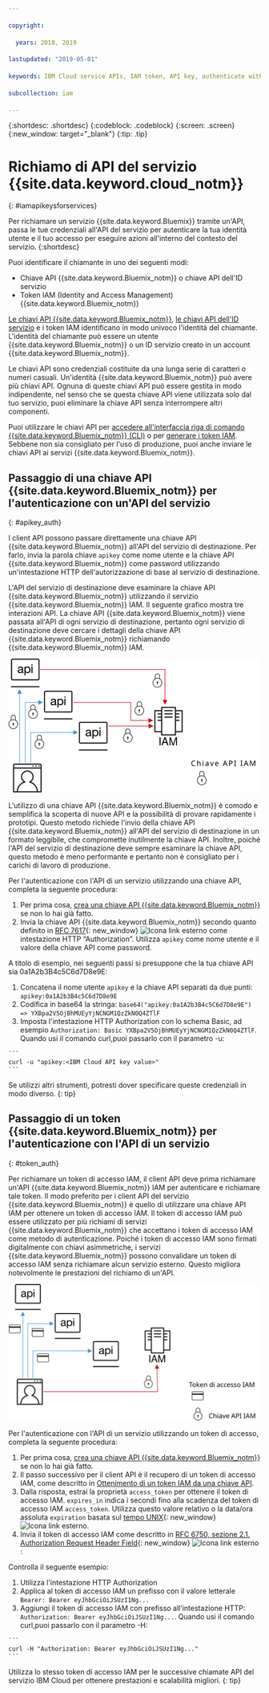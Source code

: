 ```yaml
---

copyright:

  years: 2018, 2019

lastupdated: "2019-05-01"

keywords: IBM Cloud service APIs, IAM token, API key, authenticate with service API

subcollection: iam

---
```


{:shortdesc: .shortdesc}
{:codeblock: .codeblock}
{:screen: .screen}
{:new_window: target="_blank"}
{:tip: .tip}

# Richiamo di API del servizio {{site.data.keyword.cloud_notm}}
{: #iamapikeysforservices}

Per richiamare un servizio {{site.data.keyword.Bluemix}} tramite un'API, passa le tue credenziali all'API del servizio per autenticare la tua identità utente e il tuo accesso per eseguire azioni all'interno del contesto del servizio.
{:shortdesc}

Puoi identificare il chiamante in uno dei seguenti modi:

* Chiave API {{site.data.keyword.Bluemix_notm}} o chiave API dell'ID servizio
* Token IAM (Identity and Access Management) {{site.data.keyword.Bluemix_notm}}

[Le chiavi API {{site.data.keyword.Bluemix_notm}}](/docs/iam?topic=iam-userapikey#userapikey), [le chiavi API dell'ID servizio](/docs/iam?topic=iam-serviceidapikeys#serviceidapikeys) e i token IAM identificano in modo univoco l'identità del chiamante. L'identità del chiamante può essere un utente {{site.data.keyword.Bluemix_notm}} o un ID servizio creato in un account {{site.data.keyword.Bluemix_notm}}.

Le chiavi API sono credenziali costituite da una lunga serie di caratteri o numeri casuali. Un'identità {{site.data.keyword.Bluemix_notm}} può avere più chiavi API. Ognuna di queste chiavi API può essere gestita in modo indipendente, nel senso che se questa chiave API viene utilizzata solo dal tuo servizio, puoi eliminare la chiave API senza interrompere altri componenti.

Puoi utilizzare le chiavi API per [accedere all'interfaccia riga di comando {{site.data.keyword.Bluemix_notm}} (CLI)](/docs/cli/reference/ibmcloud?topic=cloud-cli-ibmcloud_login#ibmcloud_login) o per [generare i token IAM](/docs/iam?topic=iam-iamtoken_from_apikey#iamtoken_from_apikey). Sebbene non sia consigliato per l'uso di produzione, puoi anche inviare le chiavi API ai servizi {{site.data.keyword.Bluemix_notm}}.

## Passaggio di una chiave API {{site.data.keyword.Bluemix_notm}} per l'autenticazione con un'API del servizio
{: #apikey_auth}

I client API possono passare direttamente una chiave API {{site.data.keyword.Bluemix_notm}} all'API del servizio di destinazione. Per farlo, invia la parola chiave `apikey` come nome utente e la chiave API {{site.data.keyword.Bluemix_notm}} come password utilizzando un'intestazione HTTP dell'autorizzazione di base al servizio di destinazione.

L'API del servizio di destinazione deve esaminare la chiave API {{site.data.keyword.Bluemix_notm}} utilizzando il servizio {{site.data.keyword.Bluemix_notm}} IAM. Il seguente grafico mostra tre interazioni API. La chiave API {{site.data.keyword.Bluemix_notm}} viene passata all'API di ogni servizio di destinazione, pertanto ogni servizio di destinazione deve cercare i dettagli della chiave API {{site.data.keyword.Bluemix_notm}} richiamando {{site.data.keyword.Bluemix_notm}} IAM.

![Autenticazione con un'API del servizio utilizzando una chiave API](images/APIkeyauth.svg "Passaggio di chiavi API ai servizi di destinazione che quindi passano la chiave API a IAM per convalidare le credenziali")

L'utilizzo di una chiave API {{site.data.keyword.Bluemix_notm}} è comodo e semplifica la scoperta di nuove API e la possibilità di provare rapidamente i prototipi. Questo metodo richiede l'invio della chiave API {{site.data.keyword.Bluemix_notm}} all'API del servizio di destinazione in un formato leggibile, che compromette inutilmente la chiave API. Inoltre, poiché l'API del servizio di destinazione deve sempre esaminare la chiave API, questo metodo è meno performante e pertanto non è consigliato per i carichi di lavoro di produzione.

Per l'autenticazione con l'API di un servizio utilizzando una chiave API, completa la seguente procedura:

  1. Per prima cosa, [crea una chiave API {{site.data.keyword.Bluemix_notm}}](/docs/iam?topic=iam-userapikey#create_user_key) se non lo hai già fatto.
  2. Invia la chiave API {{site.data.keyword.Bluemix_notm}} secondo quanto definito in [RFC 7617](https://tools.ietf.org/html/rfc7617){: new_window} ![Icona link esterno](../icons/launch-glyph.svg "Icona link esterno") come intestazione HTTP “Authorization”. Utilizza `apikey` come nome utente e il valore della chiave API come password.

A titolo di esempio, nei seguenti passi si presuppone che la tua chiave API sia 0a1A2b3B4c5C6d7D8e9E:

  1.	Concatena il nome utente `apikey` e la chiave API separati da due punti: `apikey:0a1A2b3B4c5C6d7D8e9E`
  2.	Codifica in base64 la stringa: `base64("apikey:0a1A2b3B4c5C6d7D8e9E") => YXBpa2V5OjBhMUEyYjNCNGM1QzZkN0Q4ZTlF`
  3.	Imposta l'intestazione HTTP Authorization con lo schema Basic, ad esempio `Authorization: Basic YXBpa2V5OjBhMUEyYjNCNGM1QzZkN0Q4ZTlF`. Quando usi il comando curl,puoi passarlo con il parametro -u:

    ```
    curl -u "apikey:<IBM Cloud API key value>"
    ```

  Se utilizzi altri strumenti, potresti dover specificare queste credenziali in modo diverso.
  {: tip}

## Passaggio di un token {{site.data.keyword.Bluemix_notm}} per l'autenticazione con l'API di un servizio
{: #token_auth}

Per richiamare un token di accesso IAM, il client API deve prima richiamare un'API {{site.data.keyword.Bluemix_notm}} IAM per autenticare e richiamare tale token. Il modo preferito per i client API del servizio {{site.data.keyword.Bluemix_notm}} è quello di utilizzare una chiave API IAM per ottenere un token di accesso IAM. Il token di accesso IAM può essere utilizzato per più richiami di servizi {{site.data.keyword.Bluemix_notm}} che accettano i token di accesso IAM come metodo di autenticazione. Poiché i token di accesso IAM sono firmati digitalmente con chiavi asimmetriche, i servizi {{site.data.keyword.Bluemix_notm}} possono convalidare un token di accesso IAM senza richiamare alcun servizio esterno. Questo migliora notevolmente le prestazioni del richiamo di un'API.

![Autenticazione con un'API del servizio utilizzando un token di accesso ](images/tokenauth.svg "Richiamo di un token da IAM utilizzando una chiave API e passando il token di accesso ai servizi di destinazione per convalidare le credenziali")

Per l'autenticazione con l'API di un servizio utilizzando un token di accesso, completa la seguente procedura:

  1. Per prima cosa, [crea una chiave API {{site.data.keyword.Bluemix_notm}}](/docs/iam?topic=iam-userapikey#create_user_key) se non lo hai già fatto.
  2. Il passo successivo per il client API è il recupero di un token di accesso IAM, come descritto in [Ottenimento di un token IAM da una chiave API](/docs/iam?topic=iam-iamtoken_from_apikey#iamtoken_from_apikey).
  3. Dalla risposta, estrai la proprietà `access_token` per ottenere il token di accesso IAM. `expires_in` indica i secondi fino alla scadenza del token di accesso IAM `access_token`. Utilizza questo valore relativo o la data/ora assoluta `expiration` basata sul [tempo UNIX](https://en.wikipedia.org/wiki/Unix_time){: new_window} ![Icona link esterno](../icons/launch-glyph.svg "Icona link esterno").
  4. Invia il token di accesso IAM come descritto in [RFC 6750, sezione 2.1. Authorization Request Header Field](https://tools.ietf.org/html/rfc6750#page-5){: new_window} ![Icona link esterno](../icons/launch-glyph.svg "Icona link esterno"):

Controlla il seguente esempio:

  1.	Utilizza l'intestazione HTTP Authorization
  2.	Applica al token di accesso IAM un prefisso con il valore letterale `Bearer: Bearer eyJhbGciOiJSUzI1Ng...`
  3.	Aggiungi il token di accesso IAM con prefisso all'intestazione HTTP: `Authorization: Bearer eyJhbGciOiJSUzI1Ng...`. Quando usi il comando curl,puoi passarlo con il parametro -H:

    ```
    curl -H "Authorization: Bearer eyJhbGciOiJSUzI1Ng..."
    ```

  Utilizza lo stesso token di accesso IAM per le successive chiamate API del servizio IBM Cloud per ottenere prestazioni e scalabilità migliori.
  {: tip}
